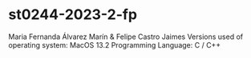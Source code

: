# st0244-2023-2-fp
 Maria Fernanda Álvarez Marín & Felipe Castro Jaimes
 Versions used of operating system: MacOS 13.2
 Programming Language: C / C++
 
